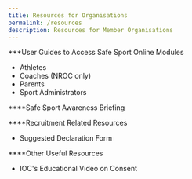 ```yaml
---
title: Resources for Organisations
permalink: /resources
description: Resources for Member Organisations
---
```

***User Guides to Access Safe Sport Online Modules
* Athletes
* Coaches (NROC only)
* Parents
* Sport Administrators

****Safe Sport Awareness Briefing

****Recruitment Related Resources
* Suggested Declaration Form

****Other Useful Resources
* IOC's Educational Video on Consent